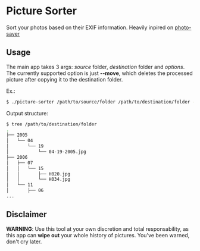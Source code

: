 # Picture Sorter

Sort your photos based on their EXIF information. Heavily inpired on [photo-saver](https://github.com/montanaflynn/photo-saver)

## Usage
The main app takes 3 args: *source* folder, *destination* folder and *options*. The currently supported option is just **--move**, which deletes the processed picture after copying it to the destination folder.

Ex.:

```bash
$ ./picture-sorter /path/to/source/folder /path/to/destination/folder --move
```

Output structure:

```bash
$ tree /path/to/destination/folder
.
├── 2005
│   └── 04
│       └── 19
│           └── 04-19-2005.jpg
├── 2006
│   ├── 07
│   │   └── 15
│   │       ├── H020.jpg
│   │       └── H034.jpg
│   └── 11
│       ├── 06
...
```
## Disclaimer
**WARNING**: Use this tool at your own discretion and total responsability, as this app can **wipe out** your whole history of pictures. You've been warned, don't cry later.
